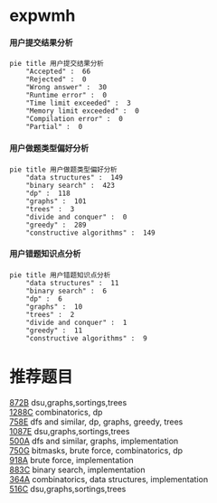# expwmh

<!-- tabs:start -->



#### **用户提交结果分析**

```mermaid
pie title 用户提交结果分析
    "Accepted" :  66
    "Rejected" :  0
    "Wrong answer" :  30
    "Runtime error" :  0
    "Time limit exceeded" :  3
    "Memory limit exceeded" :  0
    "Compilation error" :  0
    "Partial" :  0
```

#### **用户做题类型偏好分析**

```mermaid
pie title 用户做题类型偏好分析
    "data structures" :  149
    "binary search" :  423
    "dp" :  118
    "graphs" :  101
    "trees" :  3
    "divide and conquer" :  0
    "greedy" :  289
    "constructive algorithms" :  149
```
#### **用户错题知识点分析**

```mermaid
pie title 用户错题知识点分析
    "data structures" :  11
    "binary search" :  6
    "dp" :  6
    "graphs" :  10
    "trees" :  2
    "divide and conquer" :  1
    "greedy" :  11
    "constructive algorithms" :  9
```



<!-- tabs:end -->
# 推荐题目
[872B](https://codeforces.com/contest/872/problem/B)		dsu,graphs,sortings,trees		  
[1288C](https://codeforces.com/contest/1288/problem/C)		combinatorics,
                        dp		  
[758E](https://codeforces.com/contest/758/problem/E)		dfs and similar,
                        dp,
                        graphs,
                        greedy,
                        trees		  
[1087E](https://codeforces.com/contest/1087/problem/E)		dsu,graphs,sortings,trees		  
[500A](https://codeforces.com/contest/500/problem/A)		dfs and similar,
                        graphs,
                        implementation		  
[750G](https://codeforces.com/contest/750/problem/G)		bitmasks,
                        brute force,
                        combinatorics,
                        dp		  
[918A](https://codeforces.com/contest/918/problem/A)		brute force,
                        implementation		  
[883C](https://codeforces.com/contest/883/problem/C)		binary search,
                        implementation		  
[364A](https://codeforces.com/contest/364/problem/A)		combinatorics,
                        data structures,
                        implementation		  
[516C](https://codeforces.com/contest/516/problem/C)		dsu,graphs,sortings,trees		  
